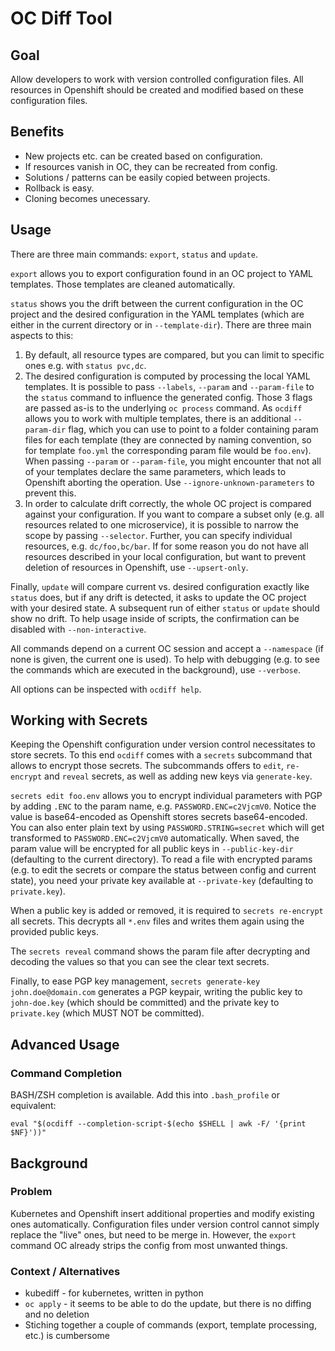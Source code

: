 

# OC Diff Tool

## Goal

Allow developers to work with version controlled configuration files. All resources in Openshift should be created and modified based on these configuration files.

## Benefits

* New projects etc. can be created based on configuration.
* If resources vanish in OC, they can be recreated from config.
* Solutions / patterns can be easily copied between projects.
* Rollback is easy.
* Cloning becomes unecessary.

## Usage

There are three main commands: `export`, `status` and `update`.

`export` allows you to export configuration found in an OC project to YAML templates. Those templates are cleaned automatically.

`status` shows you the drift between the current configuration in the OC project and the desired configuration in the YAML templates (which are either in the current directory or in `--template-dir`). There are three main aspects to this:
1. By default, all resource types are compared, but you can limit to specific ones e.g. with `status pvc,dc`.
2. The desired configuration is computed by processing the local YAML templates. It is possible to pass `--labels`, `--param` and `--param-file` to the `status` command to influence the generated config. Those 3 flags are passed as-is to the underlying `oc process` command. As `ocdiff` allows you to work with multiple templates, there is an additional `--param-dir` flag, which you can use to point to a folder containing param files for each template (they are connected by naming convention, so for template `foo.yml` the corresponding param file would be `foo.env`). When passing `--param` or `--param-file`, you might encounter that not all of your templates declare the same parameters, which leads to Openshift aborting the operation. Use `--ignore-unknown-parameters` to prevent this.
3. In order to calculate drift correctly, the whole OC project is compared against your configuration. If you want to compare a subset only (e.g. all resources related to one microservice), it is possible to narrow the scope by passing `--selector`. Further, you can specify individual resources, e.g. `dc/foo,bc/bar`. If for some reason you do not have all resources described in your local configuration, but want to prevent deletion of resources in Openshift, use `--upsert-only`.

Finally, `update` will compare current vs. desired configuration exactly like `status` does, but if any drift is detected, it asks to update the OC project with your desired state. A subsequent run of either `status` or `update` should show no drift. To help usage inside of scripts, the confirmation can be disabled with `--non-interactive`.

All commands depend on a current OC session and accept a `--namespace` (if none is given, the current one is used). To help with debugging (e.g. to see the commands which are executed in the background), use `--verbose`.

All options can be inspected with `ocdiff help`.

## Working with Secrets

Keeping the Openshift configuration under version control necessitates to store secrets. To this end `ocdiff` comes with a `secrets` subcommand that allows to encrypt those secrets. The subcommands offers to `edit`, `re-encrypt` and `reveal` secrets, as well as adding new keys via `generate-key`.

`secrets edit foo.env` allows you to encrypt individual parameters with PGP by adding `.ENC` to the param name, e.g. `PASSWORD.ENC=c2VjcmV0`. Notice the value is base64-encoded as Openshift stores secrets base64-encoded. You can also enter plain text by using `PASSWORD.STRING=secret` which will get transformed to `PASSWORD.ENC=c2VjcmV0` automatically. When saved, the param value will be encrypted for all public keys in `--public-key-dir` (defaulting to the current directory). To read a file with encrypted params (e.g. to edit the secrets or compare the status between config and current state), you need your private key available at `--private-key` (defaulting to `private.key`).

When a public key is added or removed, it is required to `secrets re-encrypt` all secrets. This decrypts all `*.env` files and writes them again using the provided public keys.

The `secrets reveal` command shows the param file after decrypting and decoding the values so that you can see the clear text secrets.

Finally, to ease PGP key management, `secrets generate-key john.doe@domain.com` generates a PGP keypair, writing the public key to `john-doe.key` (which should be committed) and the private key to `private.key` (which MUST NOT be committed).

## Advanced Usage

### Command Completion

BASH/ZSH completion is available. Add this into `.bash_profile` or equivalent:
```
eval "$(ocdiff --completion-script-$(echo $SHELL | awk -F/ '{print $NF}'))"
```

## Background

### Problem

Kubernetes and Openshift insert additional properties and modify existing ones automatically. Configuration files under version control cannot simply replace the "live" ones, but need to be merge in. However, the `export` command OC already strips the config from most unwanted things.

### Context / Alternatives

* kubediff - for kubernetes, written in python
* `oc apply` - it seems to be able to do the update, but there is no diffing and no deletion
* Stiching together a couple of commands (export, template processing, etc.) is cumbersome







